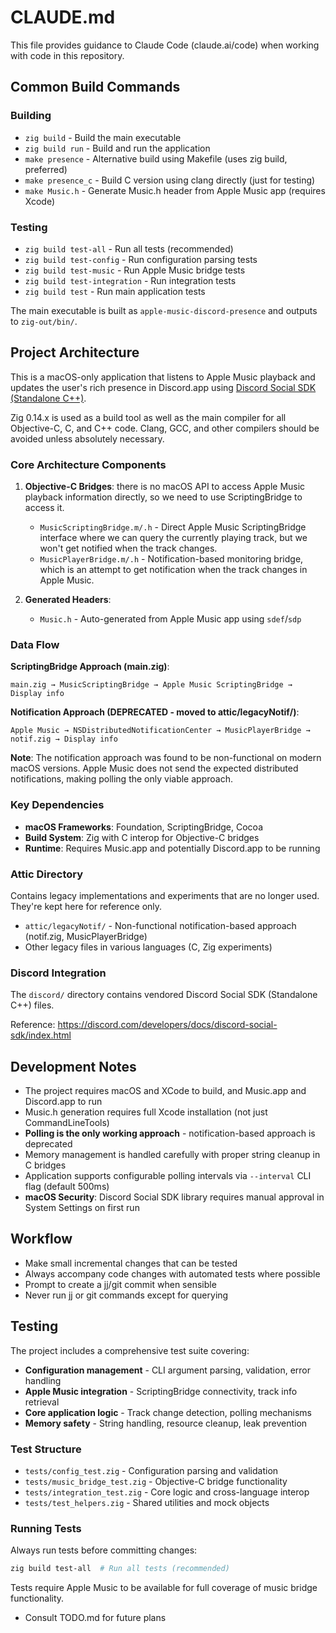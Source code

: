 # CLAUDE.md

This file provides guidance to Claude Code (claude.ai/code) when working with code in this repository.

## Common Build Commands

### Building
- `zig build` - Build the main executable
- `zig build run` - Build and run the application
- `make presence` - Alternative build using Makefile (uses zig build, preferred)
- `make presence_c` - Build C version using clang directly (just for testing)
- `make Music.h` - Generate Music.h header from Apple Music app (requires Xcode)

### Testing
- `zig build test-all` - Run all tests (recommended)
- `zig build test-config` - Run configuration parsing tests
- `zig build test-music` - Run Apple Music bridge tests
- `zig build test-integration` - Run integration tests
- `zig build test` - Run main application tests

The main executable is built as `apple-music-discord-presence` and outputs to `zig-out/bin/`.

## Project Architecture

This is a macOS-only application that listens to Apple Music playback and updates the user's rich
presence in Discord.app using [Discord Social SDK (Standalone
C++)](https://discord.com/developers/docs/discord-social-sdk/getting-started/using-c++).

Zig 0.14.x is used as a build tool as well as the main compiler for all Objective-C, C, and C++
code. Clang, GCC, and other compilers should be avoided unless absolutely necessary.

### Core Architecture Components

1. **Objective-C Bridges**: there is no macOS API to access Apple Music playback information directly,
  so we need to use ScriptingBridge to access it.
   - `MusicScriptingBridge.m/.h` - Direct Apple Music ScriptingBridge interface where we can query
     the currently playing track, but we won't get notified when the track changes.
   - `MusicPlayerBridge.m/.h` - Notification-based monitoring bridge, which is an attempt to get
     notification when the track changes in Apple Music.

2. **Generated Headers**:
   - `Music.h` - Auto-generated from Apple Music app using `sdef`/`sdp`

### Data Flow

**ScriptingBridge Approach (main.zig)**:
```
main.zig → MusicScriptingBridge → Apple Music ScriptingBridge → Display info
```

**Notification Approach (DEPRECATED - moved to attic/legacyNotif/)**:
```
Apple Music → NSDistributedNotificationCenter → MusicPlayerBridge → notif.zig → Display info
```

**Note**: The notification approach was found to be non-functional on modern macOS versions. Apple Music does not send the expected distributed notifications, making polling the only viable approach.

### Key Dependencies

- **macOS Frameworks**: Foundation, ScriptingBridge, Cocoa
- **Build System**: Zig with C interop for Objective-C bridges
- **Runtime**: Requires Music.app and potentially Discord.app to be running

### Attic Directory

Contains legacy implementations and experiments that are no longer used. They're kept here for
reference only.

- `attic/legacyNotif/` - Non-functional notification-based approach (notif.zig, MusicPlayerBridge)
- Other legacy files in various languages (C, Zig experiments)

### Discord Integration

The `discord/` directory contains vendored Discord Social SDK (Standalone C++) files.

Reference: https://discord.com/developers/docs/discord-social-sdk/index.html

## Development Notes

- The project requires macOS and XCode to build, and Music.app and Discord.app to run
- Music.h generation requires full Xcode installation (not just CommandLineTools)
- **Polling is the only working approach** - notification-based approach is deprecated
- Memory management is handled carefully with proper string cleanup in C bridges
- Application supports configurable polling intervals via `--interval` CLI flag (default 500ms)
- **macOS Security**: Discord Social SDK library requires manual approval in System Settings on first run

## Workflow

- Make small incremental changes that can be tested
- Always accompany code changes with automated tests where possible
- Prompt to create a jj/git commit when sensible
- Never run jj or git commands except for querying

## Testing

The project includes a comprehensive test suite covering:

- **Configuration management** - CLI argument parsing, validation, error handling
- **Apple Music integration** - ScriptingBridge connectivity, track info retrieval
- **Core application logic** - Track change detection, polling mechanisms
- **Memory safety** - String handling, resource cleanup, leak prevention

### Test Structure

- `tests/config_test.zig` - Configuration parsing and validation
- `tests/music_bridge_test.zig` - Objective-C bridge functionality
- `tests/integration_test.zig` - Core logic and cross-language interop
- `tests/test_helpers.zig` - Shared utilities and mock objects

### Running Tests

Always run tests before committing changes:
```bash
zig build test-all  # Run all tests (recommended)
```

Tests require Apple Music to be available for full coverage of music bridge functionality.

- Consult TODO.md for future plans